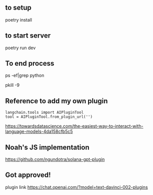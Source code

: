 ## to setup
poetry install


## to start server
poetry run dev

## To end process
ps -ef|grep python

pkill -9 <pid>

## Reference to add my own plugin
```
langchain.tools import AIPluginTool
tool = AIPluginTool.from_plugin_url('')
```

https://towardsdatascience.com/the-easiest-way-to-interact-with-language-models-4da158cfb5c5

## Noah's JS implementation
https://github.com/ngundotra/solana-gpt-plugin

## Got approved!
plugin link
https://chat.openai.com/?model=text-davinci-002-plugins